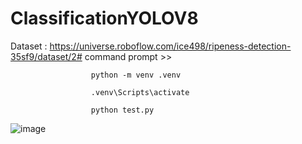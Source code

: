 # ClassificationYOLOV8
Dataset : https://universe.roboflow.com/ice498/ripeness-detection-35sf9/dataset/2#
command prompt >>

                      python -m venv .venv

                      .venv\Scripts\activate

                      python test.py

![image](https://github.com/arthurhzna/ClassificationYOLOV8/assets/90093341/b8402c0d-196b-4730-bbf8-16e6607684fc)

